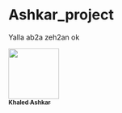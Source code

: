 # Ashkar_project
Yalla ab2a zeh2an ok 

<a href="https://github.com/KhaledAshkar">
   <img src="https://avatars.githubusercontent.com/u/1670887?v=4?s=100" width="100px;" alt=""/>
   <br /><sub><b>Khaled Ashkar</b></sub>
</a>
